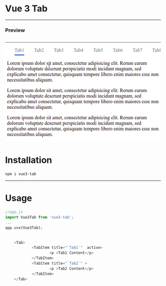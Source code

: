 # Vue 3 Tab

------------

###    Preview
[![Preview](https://github.com/mohammad128/vue3-tab/raw/main/demo.gif "Preview")](https://github.com/mohammad128/vue3-tab "Preview")
------------
# Installation
    npm i vue3-tab

------------

# Usage
```javascript
//app.js
import Vue3Tab from 'vue3-tab';
...
app.use(Vue3Tab);
```
```javascript

    <Tab>
			<TabItem title="`Tab1`"  active>
					<p >Tab1 Content</p>
			</TabItem> 
			<TabItem title="`Tab2`" >
					<p >Tab2 Content</p>
			</TabItem> 
    </Tab>
```

